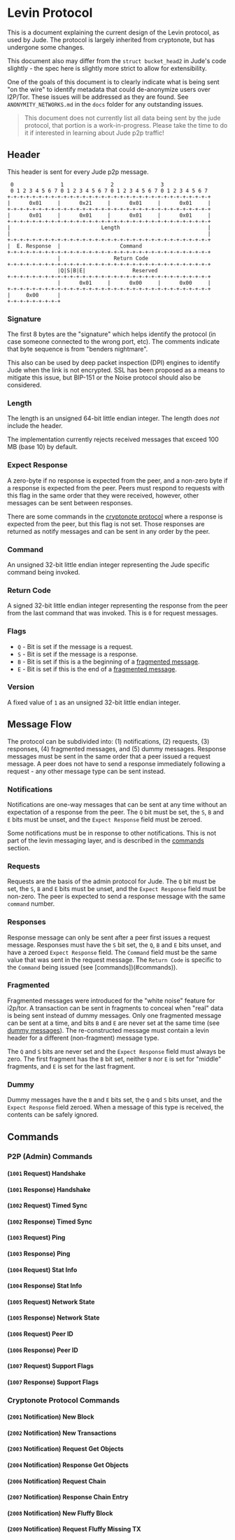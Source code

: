 # Levin Protocol
This is a document explaining the current design of the Levin protocol, as
used by Jude. The protocol is largely inherited from cryptonote, but has
undergone some changes.

This document also may differ from the `struct bucket_head2` in Jude's
code slightly - the spec here is slightly more strict to allow for
extensibility.

One of the goals of this document is to clearly indicate what is being sent
"on the wire" to identify metadata that could de-anonymize users over I2P/Tor.
These issues will be addressed as they are found. See `ANONYMITY_NETWORKS.md` in
the `docs` folder for any outstanding issues.

> This document does not currently list all data being sent by the jude
> protocol, that portion is a work-in-progress. Please take the time to do it
> if interested in learning about Jude p2p traffic!


## Header
This header is sent for every Jude p2p message.

```
 0               1               2               3
 0 1 2 3 4 5 6 7 0 1 2 3 4 5 6 7 0 1 2 3 4 5 6 7 0 1 2 3 4 5 6 7
+-+-+-+-+-+-+-+-+-+-+-+-+-+-+-+-+-+-+-+-+-+-+-+-+-+-+-+-+-+-+-+-+
|      0x01     |      0x21     |      0x01     |      0x01     |
+-+-+-+-+-+-+-+-+-+-+-+-+-+-+-+-+-+-+-+-+-+-+-+-+-+-+-+-+-+-+-+-+
|      0x01     |      0x01     |      0x01     |      0x01     |
+-+-+-+-+-+-+-+-+-+-+-+-+-+-+-+-+-+-+-+-+-+-+-+-+-+-+-+-+-+-+-+-+
|                             Length                            |
|                                                               |
+-+-+-+-+-+-+-+-+-+-+-+-+-+-+-+-+-+-+-+-+-+-+-+-+-+-+-+-+-+-+-+-+
|  E. Response  |                   Command
+-+-+-+-+-+-+-+-+-+-+-+-+-+-+-+-+-+-+-+-+-+-+-+-+-+-+-+-+-+-+-+-+
                |                 Return Code
+-+-+-+-+-+-+-+-+-+-+-+-+-+-+-+-+-+-+-+-+-+-+-+-+-+-+-+-+-+-+-+-+
                |Q|S|B|E|               Reserved
+-+-+-+-+-+-+-+-+-+-+-+-+-+-+-+-+-+-+-+-+-+-+-+-+-+-+-+-+-+-+-+-+
                |      0x01     |      0x00     |      0x00     |
+-+-+-+-+-+-+-+-+-+-+-+-+-+-+-+-+-+-+-+-+-+-+-+-+-+-+-+-+-+-+-+-+
|     0x00      |
+-+-+-+-+-+-+-+-+
```

### Signature
The first 8 bytes are the "signature" which helps identify the protocol (in
case someone connected to the wrong port, etc). The comments indicate that byte
sequence is from "benders nightmare".

This also can be used by deep packet inspection (DPI) engines to identify
Jude when the link is not encrypted. SSL has been proposed as a means to
mitigate this issue, but BIP-151 or the Noise protocol should also be considered.

### Length
The length is an unsigned 64-bit little endian integer. The length does _not_
include the header.

The implementation currently rejects received messages that exceed 100 MB
(base 10) by default.

### Expect Response
A zero-byte if no response is expected from the peer, and a non-zero byte if a
response is expected from the peer. Peers must respond to requests with this
flag in the same order that they were received, however, other messages can be
sent between responses.

There are some commands in the
[cryptonote protocol](#cryptonote-protocol-commands) where a response is
expected from the peer, but this flag is not set. Those responses are returned
as notify messages and can be sent in any order by the peer.

### Command
An unsigned 32-bit little endian integer representing the Jude specific
command being invoked.

### Return Code
A signed 32-bit little endian integer representing the response from the peer
from the last command that was invoked. This is `0` for request messages.

### Flags
 * `Q` - Bit is set if the message is a request.
 * `S` - Bit is set if the message is a response.
 * `B` - Bit is set if this is a the beginning of a [fragmented message](#fragmented-messages).
 * `E` - Bit is set if this is the end of a [fragmented message](#fragmented-messages).

### Version
A fixed value of `1` as an unsigned 32-bit little endian integer.


## Message Flow
The protocol can be subdivided into: (1) notifications, (2) requests,
(3) responses, (4) fragmented messages, and (5) dummy messages. Response
messages must be sent in the same order that a peer issued a request message.
A peer does not have to send a response immediately following a request - any
other message type can be sent instead.

### Notifications
Notifications are one-way messages that can be sent at any time without
an expectation of a response from the peer. The `Q` bit must be set, the `S`,
`B` and `E` bits must be unset, and the `Expect Response` field must be zeroed.

Some notifications must be in response to other notifications. This is not
part of the levin messaging layer, and is described in the
[commands](#commands) section.

### Requests
Requests are the basis of the admin protocol for Jude. The `Q` bit must be
set, the `S`, `B` and `E` bits must be unset, and the `Expect Response` field
must be non-zero. The peer is expected to send a response message with the same
`command` number.

### Responses
Response message can only be sent after a peer first issues a request message.
Responses must have the `S` bit set, the `Q`, `B` and `E` bits unset, and have
a zeroed `Expect Response` field. The `Command` field must be the same value
that was sent in the request message. The `Return Code` is specific to the
`Command` being issued (see [commands])(#commands)).

### Fragmented
Fragmented messages were introduced for the "white noise" feature for i2p/tor.
A transaction can be sent in fragments to conceal when "real" data is being
sent instead of dummy messages. Only one fragmented message can be sent at a
time, and bits `B` and `E` are never set at the same time
(see [dummy messages](#dummy)). The re-constructed message must contain a
levin header for a different (non-fragment) message type.

The `Q` and `S` bits are never set and the `Expect Response` field must always
be zero. The first fragment has the `B` bit set, neither `B` nor `E` is set for
"middle" fragments, and `E` is set for the last fragment.

### Dummy
Dummy messages have the `B` and `E` bits set, the `Q` and `S` bits unset, and
the `Expect Response` field zeroed. When a message of this type is received, the
contents can be safely ignored.


## Commands
### P2P (Admin) Commands

#### (`1001` Request) Handshake
#### (`1001` Response) Handshake
#### (`1002` Request) Timed Sync
#### (`1002` Response) Timed Sync
#### (`1003` Request) Ping
#### (`1003` Response) Ping
#### (`1004` Request) Stat Info
#### (`1004` Response) Stat Info
#### (`1005` Request) Network State
#### (`1005` Response) Network State
#### (`1006` Request) Peer ID
#### (`1006` Response) Peer ID
#### (`1007` Request) Support Flags
#### (`1007` Response) Support Flags

### Cryptonote Protocol Commands

#### (`2001` Notification) New Block
#### (`2002` Notification) New Transactions
#### (`2003` Notification) Request Get Objects
#### (`2004` Notification) Response Get Objects
#### (`2006` Notification) Request Chain
#### (`2007` Notification) Response Chain Entry
#### (`2008` Notification) New Fluffy Block
#### (`2009` Notification) Request Fluffy Missing TX
